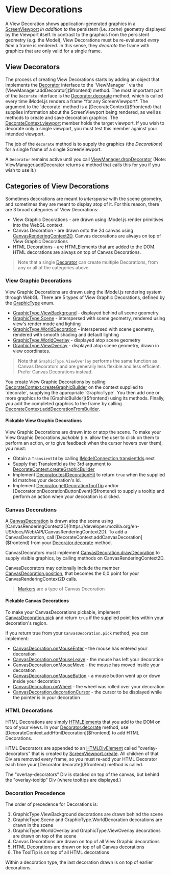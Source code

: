 # View Decorations

A View Decoration shows application-generated graphics in a [ScreenViewport]($frontend) *in addition to* the persistent (i.e. *scene*) geometry displayed by the Viewport itself. In contrast to the graphics from the persistent geometry (e.g. the Model), View Decorations must be re-evaluated *every time* a frame is rendered. In this sense, they *decorate* the frame with graphics that are only valid for a single frame.

## View Decorators

The process of creating View Decorations starts by adding an object that implements the [Decorator]($frontend) interface to the `ViewManager ` via the [ViewManager.addDecorator]($frontend) method. The most important part of the `Decorate` interface is the [Decorator.decorate]($frontend) method, which is called every time iModel.js renders a frame *for any ScreenViewport*. The argument to the `decorate` method is a [DecorateContext]($frontend) that supplies information about the ScreenViewport being rendered, as well as methods to create and save decoration graphics. The [DecorateContext.viewport]($frontend) member holds the target viewport. If you wish to decorate only a single viewport, you must test this member against your intended viewport.

The job of the `decorate` method is to supply the graphics (the *Decorations*) for a single frame of a single ScreenViewport.

A `Decorator` remains active until you call [ViewManager.dropDecorator]($frontend) (Note: ViewManager.addDecorator returns a method that calls this for you if you wish to use it.)

## Categories of View Decorations

Sometimes decorations are meant to *intersperse* with the scene geometry, and sometimes they are meant to display atop of it. For this reason, there are 3 broad categories of View Decorations:

- View Graphic Decorations - are drawn using iModel.js render primitives into the WebGL context.
- Canvas Decoration - are drawn onto the 2d canvas using [CanvasRenderingContext2D](https://developer.mozilla.org/en-US/docs/Web/API/CanvasRenderingContext2D). Canvas decorations are always on top of View Graphic Decorations
- HTML Decorations - are HTMLElements that are added to the DOM. HTML decorations are always on top of Canvas Decorations.

> Note that a single [Decorator]($frontend) can create multiple Decorations, from any or all of the categories above.

### View Graphic Decorations

View Graphic Decorations are drawn using the iModel.js rendering system through WebGL. There are 5 types of View Graphic Decorations, defined by the [GraphicType]($frontend) enum.

- [GraphicType.ViewBackground]($frontend) - displayed behind all scene geometry
- [GraphicType.Scene]($frontend) - interspersed with scene geometry, rendered using view's render mode and lighting
- [GraphicType.WorldDecoration]($frontend) - interspersed with scene geometry, rendered with smooth shading and default lighting
- [GraphicType.WorldOverlay]($frontend) - displayed atop scene geometry
- [GraphicType.ViewOverlay]($frontend) - displayed atop scene geometry, drawn in view coordinates.

> Note that `GraphicType.ViewOverlay` performs the same function as Canvas Decorators and are generally less flexible and less efficient. Prefer Canvas Decorations instead.

You create View Graphic Decorations by calling [DecorateContext.createGraphicBuilder]($frontend) on the context supplied to `decorate`, supplying the appropriate `GraphicType`.
You then add one or more graphics to the [GraphicBuilder]($frontend) using its methods. Finally, you add the completed graphics to the frame by calling [DecorateContext.addDecorationFromBuilder]($frontend).

#### Pickable View Graphic Decorations

View Graphic Decorations are drawn into or atop the scene. To make your View Graphic Decorations *pickable* (i.e. allow the user to click on them to perform an action, or to give feedback when the cursor hovers over them), you must:

- Obtain a `TransientId` by calling [IModelConnection.transientIds]($frontend).next
- Supply that TransientId as the 3rd argument to [DecorateContext.createGraphicBuilder]($frontend)
- Implement [Decorator.testDecorationHit]($frontend) to return `true` when the supplied Id matches your decoration's Id.
- Implement [Decorator.getDecorationToolTip]($frontend) and/or   [Decorator.onDecorationButtonEvent]($frontend) to supply a tooltip and perform an action when your decoration is clicked.

### Canvas Decorations

A [CanvasDecoration]($frontend) is drawn atop the scene using [CanvasRenderingContext2D](https://developer.mozilla.org/en-US/docs/Web/API/CanvasRenderingContext2D).
To add a CanvasDecoration, call [DecorateContext.addCanvasDecoration]($frontend) from your [Decorator.decorate]($frontend) method.

CanvasDecorators must implement [CanvasDecoration.drawDecoration]($frontend) to supply visible graphics, by calling methods on CanvasRenderingContext2D.

CanvasDecorators may optionally include the member [CanvasDecoration.position]($frontend), that becomes the 0,0 point for your CanvasRenderingContext2D calls.

> [Markers](./Markers) are a type of Canvas Decoration

#### Pickable Canvas Decorations

To make your CanvasDecorations pickable, implement [CanvasDecoration.pick]($frontend) and return `true` if the supplied point lies within your decoration's region.

If you return true from your `CanvasDecoration.pick` method, you can implement:

- [CanvasDecoration.onMouseEnter]($frontend) - the mouse has entered your decoration
- [CanvasDecoration.onMouseLeave]($frontend) -  the mouse has left your decoration
- [CanvasDecoration.onMouseMove]($frontend) - the mouse has moved inside your decoration
- [CanvasDecoration.onMouseButton]($frontend) - a mouse button went up or down inside your decoration
- [CanvasDecoration.onWheel]($frontend) - the wheel was rolled over your decoration
- [CanvasDecoration.decorationCursor]($frontend) - the cursor to be displayed while the pointer is in your decoration

### HTML Decorations

HTML Decorations are simply [HTMLElements](https://developer.mozilla.org/en-US/docs/Web/API/HTMLElement) that you add to the DOM on top of your views. In your [Decorator.decorate]($frontend) method, use [DecorateContext.addHtmlDecoration]($frontend) to add HTML Decorations.

HTML Decorators are appended to an [HTMLDivElement](https://developer.mozilla.org/en-US/docs/Web/API/HTMLDivElement) called "overlay-decorators" that is created by [ScreenViewport.create]($frontend).
All children of that Div are removed every frame, so you must re-add your HTML Decorator each time your [Decorator.decorate]($frontend) method is called.

The "overlay-decorators" Div is stacked on top of the canvas, but behind the "overlay-tooltip" Div (where tooltips are displayed.)

### Decoration Precedence

The order of precedence for Decorations is:

1. GraphicType.ViewBackground decorations are drawn behind the scene
1. GraphicType.Scene and GraphicType.WorldDecoration decorations are drawn in the scene
1. GraphicType.WorldOverlay and GraphicType.ViewOverlay decorations are drawn on top of the scene
1. Canvas Decorations are drawn on top of all View Graphic decorations
1. HTML Decorations are drawn on top of all Canvas decorations
1. The ToolTip is on top of all HTML decorations

Within a decoration type, the last decoration drawn is on top of earlier decorations.

